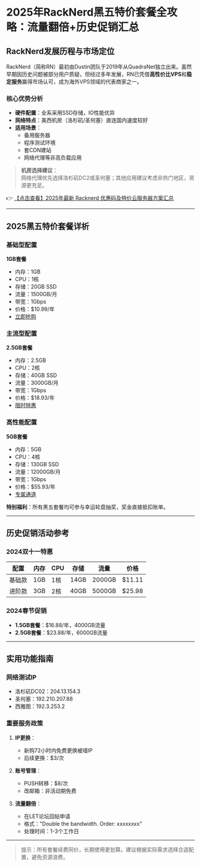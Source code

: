 # 2025年RackNerd黑五特价套餐全攻略：流量翻倍+历史促销汇总

## RackNerd发展历程与市场定位

RackNerd（简称RN）最初由Dustin团队于2019年从QuadraNet独立出来。虽然早期因历史问题被部分用户质疑，但经过多年发展，RN已凭借**高性价比VPS**和**稳定服务**赢得市场认可，成为海外VPS领域的代表商家之一。

### 核心优势分析
- **硬件配置**：全系采用SSD存储，IO性能优异
- **网络特点**：美西机房（洛杉矶/圣何塞）直连国内速度较好
- **适用场景**：
  - 备用服务器
  - 程序测试环境
  - 套CDN建站
  - 网络代理等非高负载应用

> **机房选择建议**：  
> 网络代理优先选择洛杉矶DC2或圣何塞；其他应用建议考虑非热门地区，资源更充足。

👉 [【点击查看】2025年最新 Racknerd 优惠码及特价云服务器方案汇总](https://bit.ly/Rack_Nerd)

---

## 2025黑五特价套餐详析

### 基础型配置
**1GB套餐**  
- 内存：1GB  
- CPU：1核  
- 存储：20GB SSD  
- 流量：1500GB/月  
- 带宽：1Gbps  
- 价格：$10.99/年  
- [立即抢购](https://bit.ly/Rack_Nerd)

### 主流型配置
**2.5GB套餐**  
- 内存：2.5GB  
- CPU：2核  
- 存储：40GB SSD  
- 流量：3000GB/月  
- 带宽：1Gbps  
- 价格：$18.93/年  
- [限时特惠](https://bit.ly/Rack_Nerd)

### 高性能配置
**5GB套餐**  
- 内存：5GB  
- CPU：4核  
- 存储：130GB SSD  
- 流量：12000GB/月  
- 带宽：1Gbps  
- 价格：$55.93/年  
- [专属通道](https://bit.ly/Rack_Nerd)

**特别福利**：所有黑五套餐均可参与幸运轮盘抽奖，奖金直接抵扣账单。

---

## 历史促销活动参考

### 2024双十一特惠
| 配置 | 内存 | CPU | 存储 | 流量 | 价格 |
|------|------|-----|------|------|------|
| 基础款 | 1GB | 1核 | 14GB | 2000GB | $11.11 |
| 进阶款 | 3GB | 2核 | 40GB | 5000GB | $25.98 |

### 2024春节促销
- **1.5GB套餐**：$16.88/年，4000GB流量
- **2.5GB套餐**：$23.88/年，6000GB流量

---

## 实用功能指南

### 网络测试IP
- 洛杉矶DC02：204.13.154.3
- 圣何塞：192.210.207.88
- 西雅图：192.3.253.2

### 重要服务政策
1. **IP更换**：
   - 新购72小时内免费更换被墙IP
   - 后续更换：$3/次

2. **账号管理**：
   - PUSH转移：$8/次
   - 改邮箱：非活动期免费

3. **流量翻倍**：
   - 在LET论坛回帖申请
   - 格式："Double the bandwidth. Order: xxxxxxxx"
   - 处理时间：1-3个工作日

---

> 提示：所有套餐续费同价，长期使用更划算。建议根据实际需求选择合适配置，避免资源浪费。